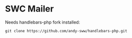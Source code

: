 # SWC Mailer

Needs handlebars-php fork installed: 
``` 
git clone https://github.com/andy-sww/handlebars-php.git 
```
